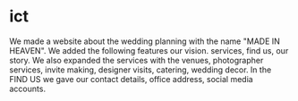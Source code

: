 
   # ict

 We made a website about the wedding planning with the name "MADE IN HEAVEN". We added the following features our vision. services, find us, our story. We also expanded the services with the venues, photographer services, invite making, designer visits, catering, wedding decor. In the FIND US we gave our contact details, office address, social media accounts.
